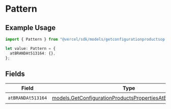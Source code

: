 # Pattern

## Example Usage

```typescript
import { Pattern } from "@vercel/sdk/models/getconfigurationproductsop.js";

let value: Pattern = {
  atBRANDAt513164: {},
};
```

## Fields

| Field                                                                                                                      | Type                                                                                                                       | Required                                                                                                                   | Description                                                                                                                |
| -------------------------------------------------------------------------------------------------------------------------- | -------------------------------------------------------------------------------------------------------------------------- | -------------------------------------------------------------------------------------------------------------------------- | -------------------------------------------------------------------------------------------------------------------------- |
| `atBRANDAt513164`                                                                                                          | [models.GetConfigurationProductsPropertiesAtBRANDAt513164](../models/getconfigurationproductspropertiesatbrandat513164.md) | :heavy_check_mark:                                                                                                         | N/A                                                                                                                        |